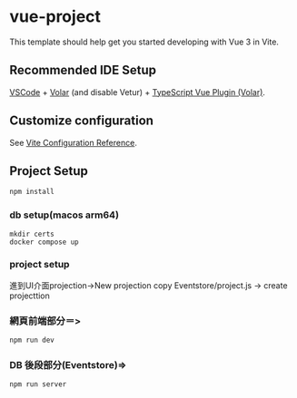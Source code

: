 # vue-project

This template should help get you started developing with Vue 3 in Vite.

## Recommended IDE Setup

[VSCode](https://code.visualstudio.com/) + [Volar](https://marketplace.visualstudio.com/items?itemName=Vue.volar) (and disable Vetur) + [TypeScript Vue Plugin (Volar)](https://marketplace.visualstudio.com/items?itemName=Vue.vscode-typescript-vue-plugin).

## Customize configuration

See [Vite Configuration Reference](https://vitejs.dev/config/).

## Project Setup

```sh
npm install
```

### db setup(macos arm64)

```
mkdir certs
docker compose up
```

### project setup
進到UI介面projection->New projection
copy Eventstore/project.js -> create projecttion

### 網頁前端部分＝>

```sh
npm run dev
```

### DB 後段部分(Eventstore)=>

```sh
npm run server
```
